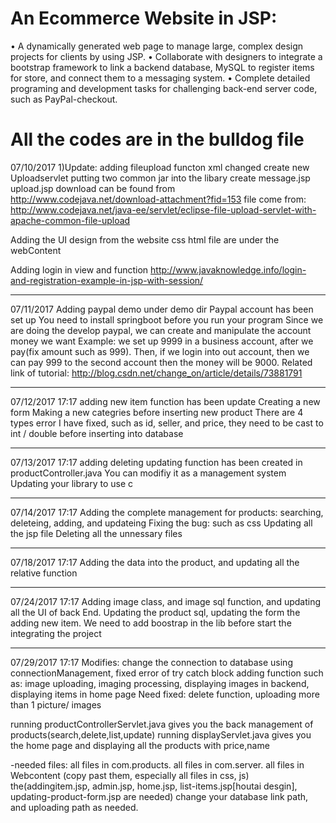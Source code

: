 # An Ecommerce Website in JSP:													    
•	A dynamically generated web page to manage large, complex design projects for clients by using JSP.
•	Collaborate with designers to integrate a bootstrap framework to link a backend database, MySQL to register items for store, and connect them to a messaging system. 
•	Complete detailed programing and development tasks for challenging back-end server code, such as PayPal-checkout.

# All the codes are in the bulldog file	

07/10/2017
1)Update: adding fileupload functon
xml changed
create new Uploadservlet
putting two common jar into the libary
create message.jsp upload.jsp
download can be found from http://www.codejava.net/download-attachment?fid=153
file come from: http://www.codejava.net/java-ee/servlet/eclipse-file-upload-servlet-with-apache-common-file-upload

Adding the UI design from the website 
css html file are under the webContent

Adding login in view and function
http://www.javaknowledge.info/login-and-registration-example-in-jsp-with-session/

---------------------------------------------------------------------------------------------------------------------------
07/11/2017
Adding paypal demo under demo dir
Paypal account has been set up
You need to install springboot before you run your program
Since we are doing the develop paypal, we can create and manipulate the account money we want
Example: we set up 9999 in a business account, after we pay(fix amount such as 999).
         Then, if we login into out account, then we can pay 999 to the second account
         then the money will be 9000.
 Related link of tutorial: http://blog.csdn.net/change_on/article/details/73881791
 
---------------------------------------------------------------------------------------------------------------------------
07/12/2017 17:17
adding new item function has been update
Creating a new form
Making a new categries before inserting new product
There are 4 types error I have fixed, such as 
id, seller, and price, they need to be cast to int / double
before inserting into database

---------------------------------------------------------------------------------------------------------------------------
07/13/2017 17:17
adding
deleting
updating
function has been created in productController.java
You can modifiy it as a management system
Updating your library to use c 

---------------------------------------------------------------------------------------------------------------------------
07/14/2017 17:17
Adding the complete management for products: searching, deleteing, adding, and updateing
Fixing the bug: such as css
Updating all the jsp file
Deleting all the unnessary files

---------------------------------------------------------------------------------------------------------------------------
07/18/2017 17:17
Adding the data into the product, and updating all the relative function


---------------------------------------------------------------------------------------------------------------------------
07/24/2017 17:17
Adding image class, and image sql function, and updating all the UI of back End.
Updating the product sql, updating the form the adding new item.
We need to add boostrap in the lib before start the integrating the project

---------------------------------------------------------------------------------------------------------------------------
07/29/2017 17:17
Modifies: change the connection to database using connectionManagement, fixed error of
try catch block
adding function such as: image uploading, imaging processing, displaying images in backend,
displaying items in home page
Need fixed: delete function, uploading more than 1 picture/ images

running productControllerServlet.java gives you the back management of products(search,delete,list,update)
running displayServlet.java gives you the home page and displaying all the products with price,name

-needed files:
	all files in com.products.
	all files in com.server.
	all files in Webcontent (copy past them, especially all files in css, js)
	the(addingitem.jsp, admin.jsp, home.jsp, list-items.jsp[houtai desgin], updating-product-form.jsp are needed)
	change your database link path, and uploading path as needed.

